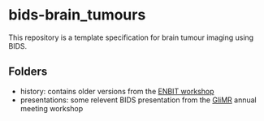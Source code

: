 # bids-brain_tumours

This repository is a template specification for brain tumour imaging using BIDS.

## Folders

- history: contains older versions from the [ENBIT workshop](https://github.com/EN-Brain-Imaging-of-Tumours/doc)
- presentations: some relevent BIDS presentation from the [GliMR](https://glimr.eu/) annual meeting workshop


